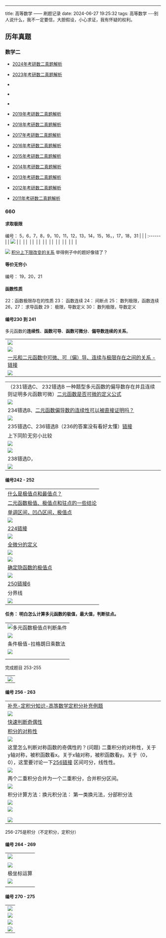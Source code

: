 ---
title: 高等数学 —— 刷题记录
date: 2024-06-27 19:25:32
tags: 高等数学
---别人说什么，我不一定要信，大胆假设，小心求证，我有怀疑的权利。

## 历年真题

### 数学二

- [2024年考研数二真题解析](https://zhaokaifeng.com/deconstructing-the-questions-in-the-2024-mathematics-paper-ii-for-national-postgraduate-entrance-examination/)


- [2023年考研数二真题解析](https://zhaokaifeng.com/deconstructing-the-questions-in-the-2023-mathematics-paper-ii-for-national-postgraduate-entrance-examination/)

- []()

- []()

- []()

- [2019年考研数二真题解析](https://zhaokaifeng.com/deconstructing-the-questions-in-the-2019-mathematics-paper-ii-for-national-postgraduate-entrance-examination/)

- [2018年考研数二真题解析](https://zhaokaifeng.com/deconstructing-the-questions-in-the-2018-mathematics-paper-ii-for-national-postgraduate-entrance-examination/)

- [2017年考研数二真题解析](https://zhaokaifeng.com/deconstructing-the-questions-in-the-2017-mathematics-paper-ii-for-national-postgraduate-entrance-examination/)

- [2016年考研数二真题解析](https://zhaokaifeng.com/deconstructing-the-questions-in-the-2016-mathematics-paper-ii-for-national-postgraduate-entrance-examination/)

- [2015年考研数二真题解析](https://zhaokaifeng.com/deconstructing-the-questions-in-the-2015-mathematics-paper-ii-for-national-postgraduate-entrance-examination/)


- [2014年考研数二真题解析](https://zhaokaifeng.com/deconstructing-the-questions-in-the-2014-mathematics-paper-ii-for-national-postgraduate-entrance-examination/)

- [2013年考研数二真题解析](https://zhaokaifeng.com/deconstructing-the-questions-in-the-2013-mathematics-paper-ii-for-national-postgraduate-entrance-examination/#google_vignette)

- [2012年考研数二真题解析](https://zhaokaifeng.com/deconstructing-the-questions-in-the-2012-mathematics-paper-ii-for-national-postgraduate-entrance-examination/)

- [2011年考研数二真题解析](https://zhaokaifeng.com/deconstructing-the-questions-in-the-2011-mathematics-paper-ii-for-national-postgraduate-entrance-examination/)


### 660





#### 求取极限

编号： 5，6，7，8，9，10，11，12，13，14，15，16，，17，18，31
| |
| :------ |
| ![](source\pic\660-3-6.jpg)  |
| ![]()  |
| ![]()  |
| ![]()  |
| ![]()  |
| ![]()  |
| ![]()  |
| ![]()  |
| ![]()  |
| ![]()  |

![](pic/660-009.png) [积分上下限改变的关系](https://zhaokaifeng.com/15349/#google_vignette)
举得例子中的题好像错了？

#### 等价无穷小
编号： 19，20，21


#### 函数性质

22：函数极限存在的性质
23： 函数连续
24： 间断点
25： 数列极限，函数连续
26，27： 求导函数
29： 极限，导数定义
30： 数列极限，导数定义

#### 
#### 编号230 到 241
多元函数的**连续性**、**函数可导**、**函数可微分**、**偏导数连续的关系**。

| |
| :------ | 
|![](pic/660-函数的连续性.png)|
|![](pic/660-不等式.png)|
|[一元和二元函数中可微、可（偏）导、连续与极限存在之间的关系 - 链接](https://zhaokaifeng.com/16856/)|
|![](pic/660-jx.png)|


| |
| :------ | 
|（231错选C、 232错选B 一种题型多元函数的偏导数存在并且连续则证明多元函数可微）[二元函数是否可微的定义公式](https://zhaokaifeng.com/16613/)|
|![](pic/660-231-232.jpg)|
|234错选B、[二元函数偏导数的连续性可以被直接证明吗？](https://zhaokaifeng.com/16903/)|
|![](pic/660-234.jpg)|
|235错选C、236错选B（236的答案没有看好太懂）[链接](https://www.bilibili.com/video/BV1cb4y19753?p=45&vd_source=9814cf6702c46a0b906cb31de22baa58)|
|上下同阶无穷小比较|
|![](pic/666-wqx.png)|
|![](pic/660-235-236.jpg)|
|238错选D，|
|![](pic/660-238.jpg)|


#### 编号242 - 252 

| |
| :------ | 
| [什么是极值点和最值点？](https://zhaokaifeng.com/10379/) |
|[二元函数极值、极值点和驻点的一些结论](https://zhaokaifeng.com/15192/)|
|[单调区间，凹凸区间，极值点](https://zhaokaifeng.com/16498/)|
|![](pic/660-242-243.jpg)|
|[224链接](https://www.bilibili.com/video/BV1cb4y19753?p=53&vd_source=9814cf6702c46a0b906cb31de22baa58)|
|![](pic/660-244-245.jpg)|
|  [全微分的定义](https://blog.csdn.net/qq_39918677/article/details/121653012) |
|![](pic/660-246.jpg)|
|![](pic/660-jzd.png)|
|[确定隐函数的极值点](https://zhaokaifeng.com/17967/)|
|![](pic/660-247-251.jpg)|
| [250链接6](https://www.bilibili.com/video/BV1cb4y19753?p=59&vd_source=9814cf6702c46a0b906cb31de22baa58) |
|分界线|
|![](pic/660-252.jpg)|


####  任务： 明白怎么计算多元函数的极值，最大值，判断驻点。
| |
| :------ | 
|![多元函数极值点判断条件](pic/660-jzdian.jpg) |
| ![](pic/660-jzd-lt.jpg)  |
|条件极值-拉格朗日乘数法|
|  ![](pic/660-255.jpg) |
||
||
完成题目 253-255

| |
| :------ | 
| ![](pic/660-253-254.jpg)  |


#### 编号 256 - 263

| |
| :------ | 
| [补充-定积分知识-高等数学定积分补充例题](https://zhaokaifeng.com/17409/)  |
| ![](pic/660-djf.png) |
| [快速判断奇偶性](https://zhaokaifeng.com/16033/) |
| [积分的对称性](https://zhaokaifeng.com/17523/) |
|![](pic/660-256.jpg)|
|这里怎么判断对称函数的奇偶性的？(问题) 二重积分的对称性，关于y轴对称，被积函数看x。关于x轴对称，被积函数看y。关于（0，0），这里要讨论一下[256链接](https://www.bilibili.com/video/BV1M54y1j7Nr?p=6&vd_source=9814cf6702c46a0b906cb31de22baa58) 区间可分，线性性。 |
|![](pic/660-257.jpg)|
|两个二重积分合并为一个二重积分，合并积分区间。|
|![](pic/660-258.jpg)|
|积分计算方法：换元积分法： 第一类换元法，分部积分法 |
| ![](pic/660-dyljff.jpg)  |
| ![](pic/660-fbjff.jpg)  |
||
||
|![](pic/660-260-263.jpg)|



256-275是积分（不定积分，定积分）


#### 编号 264 - 269

| |
| :------ | 
| ![](pic/660-264.jpg)  |
||
|![](pic/660-265-267.jpg)|
|极坐标运算|
|![](pic/660-268-269.jpg)|
||


#### 编号 270 - 275

| |
| :------ | 
| ![](pic/660-270-272.jpg)  |
| ![](pic/660-273.jpg)  |
| ![](pic/660-274.jpg)  |
| ![](pic/660-275.jpg)  |